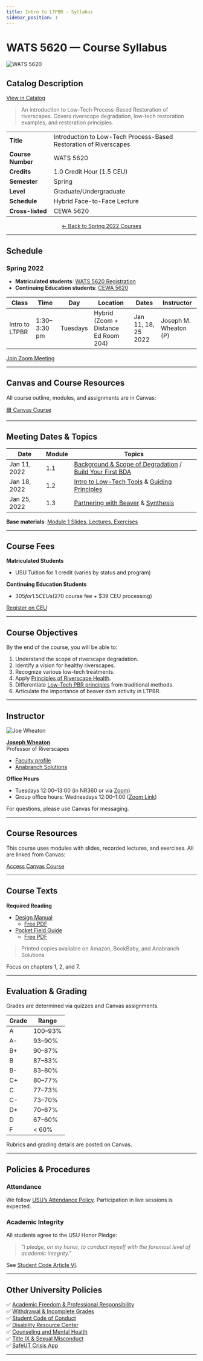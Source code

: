 ```yaml
---
title: Intro to LTPBR - Syllabus
sidebar_position: 1
---
```


# WATS 5620 — Course Syllabus

![WATS 5620](/img/courses/WATS-5620_header_C.png)

## Catalog Description

[View in Catalog](https://catalog.usu.edu/content.php?filter%5B27%5D=WATS&filter%5B29%5D=5620&filter%5Bcourse_type%5D=-1&filter%5Bkeyword%5D=&filter%5B32%5D=1&filter%5Bcpage%5D=1&cur_cat_oid=12&expand=&navoid=3068&search_database=Filter#acalog_template_course_filter)

> An introduction to Low-Tech Process-Based Restoration of riverscapes. Covers riverscape degradation, low-tech restoration examples, and restoration principles.

| | |
|---|---|
| **Title** | Introduction to Low-Tech Process-Based Restoration of Riverscapes |
| **Course Number** | WATS 5620 |
| **Credits** | 1.0 Credit Hour (1.5 CEU) |
| **Semester** | Spring |
| **Level** | Graduate/Undergraduate |
| **Schedule** | Hybrid Face-to-Face Lecture |
| **Cross-listed** | CEWA 5620 |

<div align="center">

[← Back to Spring 2022 Courses](/workshops/2022/USU/)

</div>

---

## Schedule

### Spring 2022

- **Matriculated students**: [WATS 5620 Registration](https://ssb.banner.usu.edu/zprod/bwckschd.p_disp_detail_sched?term_in=202220&crn_in=14339)  
- **Continuing Education students**: [CEWA 5620](https://ssb.banner.usu.edu/zprod/bwckctlg.p_display_courses?term_in=202220&one_subj=CEWA&sel_crse_strt=5620&sel_crse_end=5620&sel_subj=&sel_levl=&sel_schd=&sel_coll=&sel_divs=&sel_dept=&sel_attr=)

| Class | Time | Day | Location | Dates | Instructor |
|---|---|---|---|---|---|
| Intro to LTPBR | 1:30–3:30 pm | Tuesdays | Hybrid (Zoom + Distance Ed Room 204) | Jan 11, 18, 25 2022 | Joseph M. Wheaton (P) |

[Join Zoom Meeting](https://usu-edu.zoom.us/j/88041118826?pwd=d2JqUE1NQWlrWnk0YVExVTgxdHN3dz09)

---

## Canvas and Course Resources

All course outline, modules, and assignments are in Canvas:  

[🟦 Canvas Course](https://usu.instructure.com/courses/700764/assignments)

---

## Meeting Dates & Topics

| Date | Module | Topics |
|---|---|---|
| Jan 11, 2022 | 1.1 | [Background & Scope of Degradation](http://lowtechpbr.restoration.usu.edu/workshops/2020/SGI/Modules/module1#b-background--why-were-here) / [Build Your First BDA](http://lowtechpbr.restoration.usu.edu/workshops/2020/SGI/Modules/module1#f-what-you-came-for---your-first-bda) |
| Jan 18, 2022 | 1.2 | [Intro to Low-Tech Tools](http://lowtechpbr.restoration.usu.edu/workshops/2020/SGI/Modules/module1#g-broad-umbrella-of-low-tech-restoration) & [Guiding Principles](http://lowtechpbr.restoration.usu.edu/workshops/2020/SGI/Modules/module1#j-principles) |
| Jan 25, 2022 | 1.3 | [Partnering with Beaver](http://lowtechpbr.restoration.usu.edu/workshops/2020/SGI/Modules/module1#k-beaver-history--biology) & [Synthesis](http://lowtechpbr.restoration.usu.edu/workshops/2020/SGI/Modules/module1#n-wrap-up-and-preview-of-remaining-modules) |

**Base materials**: [Module 1 Slides, Lectures, Exercises](../../workshops/2020/SGI/Modules/module1)

---

## Course Fees

**Matriculated Students**  
- USU Tuition for 1 credit (varies by status and program)

**Continuing Education Students**  
- $305 for 1.5 CEUs ($270 course fee + $39 CEU processing)

[Register on CEU](https://www.usu.edu/ais/ceu/register/?term=202220&crns=18884)

---

## Course Objectives

By the end of the course, you will be able to:

1. Understand the scope of riverscape degradation.  
2. Identify a vision for healthy riverscapes.  
3. Recognize various low-tech treatments.  
4. Apply [Principles of Riverscape Health](http://lowtechpbr.restoration.usu.edu/manual/chap02/).  
5. Differentiate [Low-Tech PBR principles](http://lowtechpbr.restoration.usu.edu/manual/chap02/) from traditional methods.  
6. Articulate the importance of beaver dam activity in LTPBR.

---

## Instructor

![Joe Wheaton](/img/people/Wheaton_round.png)

**[Joseph Wheaton](http://joewheaton.org)**  
Professor of Riverscapes  
- [Faculty profile](https://qcnr.usu.edu/directory/wheaton_joseph)  
- [Anabranch Solutions](https://www.anabranchsolutions.com/joe-wheaton.html)

**Office Hours**  
- Tuesdays 12:00–13:00 (in NR360 or via [Zoom](https://usu-edu.zoom.us/j/84820515528?pwd=WXg1NDhzMWFMSDNJYXVaem1kbllPdz09))  
- Group office hours: Wednesdays 12:00–1:00 ([Zoom Link](https://usu-edu.zoom.us/my/h20joe?pwd=eFNjSllqT3VDNTRoLzZ3Sk9IM1F6UT09))

For questions, please use Canvas for messaging.

---

## Course Resources

This course uses modules with slides, recorded lectures, and exercises. All are linked from Canvas:

[Access Canvas Course](https://usu.instructure.com/courses/700764)

---

## Course Texts

**Required Reading**  
- [Design Manual](../../manual)  
  - [Free PDF](https://www.researchgate.net/publication/332304757_Low-Tech_Process-Based_Restoration_of_Riverscapes_Design_Manual_Version_10)  
- [Pocket Field Guide](../../resources/pocket)  
  - [Free PDF](https://www.researchgate.net/publication/333827387_Low-Tech_Process-Based_Restoration_of_Riverscapes_Pocket_Field_Guide)

> Printed copies available on Amazon, BookBaby, and Anabranch Solutions

Focus on chapters 1, 2, and 7.

---

## Evaluation & Grading

Grades are determined via quizzes and Canvas assignments.

| Grade | Range |
|---|---|
| A | 100–93% |
| A- | 93–90% |
| B+ | 90–87% |
| B | 87–83% |
| B- | 83–80% |
| C+ | 80–77% |
| C | 77–73% |
| C- | 73–70% |
| D+ | 70–67% |
| D | 67–60% |
| F | &lt; 60% |

Rubrics and grading details are posted on Canvas.

---

## Policies & Procedures

### Attendance

We follow [USU’s Attendance Policy](https://catalog.usu.edu/content.php?catoid=12&navoid=3160). Participation in live sessions is expected.

### Academic Integrity

All students agree to the USU Honor Pledge:

> *"I pledge, on my honor, to conduct myself with the foremost level of academic integrity."*

See [Student Code Article VI](https://studentconduct.usu.edu/studentcode/article6).

---

## Other University Policies

✅ [Academic Freedom & Professional Responsibility](http://www.usu.edu/hr/files/uploads/Policies/403.pdf)  
✅ [Withdrawal & Incomplete Grades](http://catalog.usu.edu/content.php?catoid=4&navoid=546)  
✅ [Student Code of Conduct](https://studentconduct.usu.edu/studentcode)  
✅ [Disability Resource Center](http://www.usu.edu/drc/)  
✅ [Counseling and Mental Health](https://counseling.usu.edu/)  
✅ [Title IX & Sexual Misconduct](https://equity.usu.edu/)  
✅ [SafeUT Crisis App](https://healthcare.utah.edu/uni/programs/safe-ut-smartphone-app)

---

